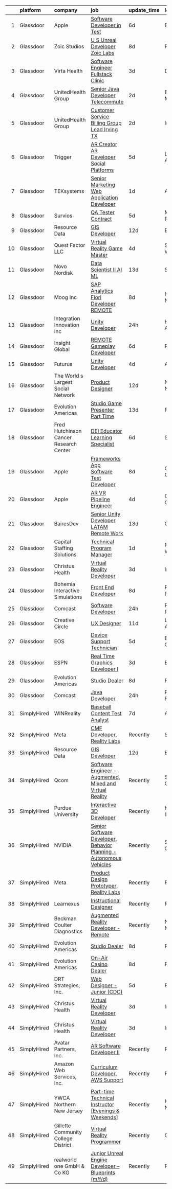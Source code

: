 

|    | platform    | company                                | job                                                                                                                                                                                                                                                                                                                                                                                                                                                                                                                                                                                                                                                                                                                                                                                                                                                                                                                                                                                                                                                                                                                                                                                                                                                                                                                                                                                      | update_time   | location           |
|---:|:------------|:---------------------------------------|:-----------------------------------------------------------------------------------------------------------------------------------------------------------------------------------------------------------------------------------------------------------------------------------------------------------------------------------------------------------------------------------------------------------------------------------------------------------------------------------------------------------------------------------------------------------------------------------------------------------------------------------------------------------------------------------------------------------------------------------------------------------------------------------------------------------------------------------------------------------------------------------------------------------------------------------------------------------------------------------------------------------------------------------------------------------------------------------------------------------------------------------------------------------------------------------------------------------------------------------------------------------------------------------------------------------------------------------------------------------------------------------------|:--------------|:-------------------|
|  1 | Glassdoor   | Apple                                  | [Software Developer in Test](https://www.glassdoor.com/partner/jobListing.htm?pos=108&ao=1110586&s=58&guid=00000183a6fb2c2aa88a144f8c5a483d&src=GD_JOB_AD&t=SR&vt=w&cs=1_4cb82715&cb=1664953822581&jobListingId=1008167611662&cpc=8795CF9063CD573D&jrtk=3-0-1gejfmb2lih72801-1gejfmb35h4cs800-958a1a6347df90e8--6NYlbfkN0BvKrLyj5gPmtZO9T8euul8TCxuuKNOtzRJOomxnwSEodTz2Bc-sPZlbtkML8D-m4rGWus8ii_HvPhOCQhf0d2gkvPclVYs3hlEy2DKw3fVok-M3o6ncECEsLRkX44feOGnkddwJsvJPkJK0qCjUD5moKNuSx3rbp3jTbxaE7wFGVW6SSH4_mp_UpJFMYKZJ6cSA_pNFJVzygwZ5Gk_iu1k3s2LaY684zU6JceKe31Yv6ruEYHcY33Y5VDZRl9IiMV2agrJ4dYOHCNIoMNG7_0mMsGINrnJ32YtxppRyIeSsRQRLl-5bzO3AAzghbVZmC0c_wD1rDDqcf6oI1bDdKJRdf_0Qld69qSmmjjIDWhjIs7EzL32KJjZDgUTykuFi6P1k-ORF1c75xJuBTVTdC5cRR51MWaoj40MAg2eb3gGUizPm_RAHb7BT86FQBoyysSdOIT3DiXM5DSwziu4RjPPJ9uvWjlRcvdeWij2MtFchbKpjmNIPtnKLItqaBxvdtaiJNGOgZCYIrxWS-fn916MMKM-jkE0KA8g-rM4BksIXeFyNauZU8dGDaJst1fBexZFikcryUhrRKoV-j5vj8ino2eOoxnrNLREq4lY_BfZqdmtmX8FP6imzJrVy_LX2G_NDg7EY1h9e6b7faLFu7lSZ8Gjtj_gv0Tim4GUJT4_D27hc32zY7faSs8xqk3ZvQE048-7RPVUnsSeRCaHs1rmwWO5lHghIiRFIgIztcMOQmzSSQwXPMW4xvuGR31Nhi3sgPvQjHgfHxHKCVfB5JAZU7ciM2mYD5u1VfqSbaeYQkMYgcKOf4aVMgVY60lKj_kQPdJJIJK2wSyC8nCVwG_1cyvo7mdWQECwoQkFeOtRjeoUhn9Ta15Mo4qaLtxDrRGYuOSnjfowEYdzcNOMOcLulMJYfZBvSdd_JoRjTF5KcjEsVyFlKuau8O3I0Zjd1CSsaKUScNR3UoZkbSCCbFPm)                                         | 6d            | Boulder, CO        |
|  2 | Glassdoor   | Zoic Studios                           | [U S  Unreal Developer  Zoic Labs](https://www.glassdoor.com/partner/jobListing.htm?pos=122&ao=1136043&s=58&guid=00000183a6fb2c2aa88a144f8c5a483d&src=GD_JOB_AD&t=SR&vt=w&ea=1&cs=1_970bda02&cb=1664953822584&jobListingId=1008164310134&jrtk=3-0-1gejfmb2lih72801-1gejfmb35h4cs800-caf17e6357ecfc16-)                                                                                                                                                                                                                                                                                                                                                                                                                                                                                                                                                                                                                                                                                                                                                                                                                                                                                                                                                                                                                                                                                   | 8d            | Remote             |
|  3 | Glassdoor   | Virta Health                           | [Software Engineer  Fullstack   Clinic](https://www.glassdoor.com/partner/jobListing.htm?pos=112&ao=1110586&s=58&guid=00000183a6fb2c2aa88a144f8c5a483d&src=GD_JOB_AD&t=SR&vt=w&cs=1_0c26861c&cb=1664953822583&jobListingId=1008176508569&cpc=75B6770C194DCF89&jrtk=3-0-1gejfmb2lih72801-1gejfmb35h4cs800-b213993c85b0e176--6NYlbfkN0AfRf_P-ca05LPdwl18rGIzUr6AHy1uTjbsV8Zoyst9jkXp3tWimqtiGkfeaDSZ-Usv3fqw3KYiW-Pq4Wj8b3XRsrec4CXeBIzBNUsx1TXRBDhZRKZLYj6xG1Z_BwKVQrLy6bDYPmB-ogFYlYm7i9QPXbDjQjSGJSAMdCrITN11IV3VSWBtvK51525g4ZcZrJ2nakTcF0-_7dZpS3mNHDT25b1oxuyO4D2-Dvwf-zf9UojGHuzQ3CSBm0cUTukBKJeqxYENpIrwXI5WMbdeZxNokis1xRATtHI2sYhhp2V8zdIGTTPwMgg4fStuQlNE2-SR4diwE73cyOpVp6DquSjgAPml0FSXaZXDbyxzXFsITNltpKd4Zbi6J6q8c_dpWkvu7Cca6HaZheJJUV2o2CSQe9uo3-DGnoId8TyCv5WrfRdef0tEy4YmNjcrp-ryp67C9uQXKapCLTyYbMy737MKZgENF3SECpxeaDCtIqavNepgj7_Y-Qe_G5iRHCcdV2rwzAw9iomuPaUSjzuIZ_XiT-0-1tuH-6ApkCaW_ftvl4d9y78yHHLej_z4sjPDmrj0rICTohX0jtQUkGAdFf9rnrtUo0i05_mc-yhu9tJu-z-gq9UR-mLuBwfzWSHmZg0d0NLeqBXhlp_Yp0OOikeC-tkRcFhBmonC3REXowne3j8SpnRbLG6d8vYdFSC2dvYugWdpmzZ5iiya9YAxdB0jLyLcFSbZlRaksp8ZWVLAjzW0TGgZMj164E4pKkkt_DkA2YrajQWqJuWhWYwU5S30e6Zy7f36Ai5u6Neq4-fJvAsJ5DZPXei4yGDrPuVbbxH9t9heM4-xWH3oXOjF8mjsuU5H8lVki6KO_dXkVV0HbNwmzeupBrSvX31o2_n07nE%3D)                                                                                                                | 3d            | Denver, CO         |
|  4 | Glassdoor   | UnitedHealth Group                     | [Senior Java Developer   Telecommute](https://www.glassdoor.com/partner/jobListing.htm?pos=113&ao=1110586&s=58&guid=00000183a6fb2c2aa88a144f8c5a483d&src=GD_JOB_AD&t=SR&vt=w&cs=1_8300cc2f&cb=1664953822583&jobListingId=1008179765503&cpc=FB7E4A1762AE5BEC&jrtk=3-0-1gejfmb2lih72801-1gejfmb35h4cs800-1579c048c6a53b2f--6NYlbfkN0C8O9VKdOj_1Zh75e9_CvYhSsWVxS1Pvi5WUWhsf4w7FIc3O6B0uG3ldAQAeoX1gopMpT4I7ihXop205XFPTxLle7E8V9NmEYTvu3pgvT2eemjxVuy99RfrmjBb10jgJMuPbHqt-J0JP4R9R1DomL4CwCqDPc2VC-EMSLYybZtMfenbfbbCVY1728y9UojD8XSNDgTG0iqd4ukVl2vnrOiLKfQ_-2TPfxcnMTJWvC-ra-wWKGuL6SuZaii9fhU1G2bJbuKZU-awTck68rYgnCdgtJc1bituMNc8Wuymxuxn205jkHhCQ1UaEA3fuoR8-Q45x-WBsfT8u4Dbnr_ayK-nbah7Hw1v6vRHgJppMWL4Jh9MaejuFUsH8Fc1Enqww-s5UJggyT7LPqjilbGuedgirIwUlyadsIxBSz83FJ7QvPuXpBUR9s8PT3R3-_KxbZg%3D)                                                                                                                                                                                                                                                                                                                                                                                                                                                                                                                                                                                  | 2d            | Eden Prairie, MN   |
|  5 | Glassdoor   | UnitedHealth Group                     | [Customer Service Billing Group Lead   Irving  TX](https://www.glassdoor.com/partner/jobListing.htm?pos=114&ao=1110586&s=58&guid=00000183a6fb2c2aa88a144f8c5a483d&src=GD_JOB_AD&t=SR&vt=w&cs=1_45454d4d&cb=1664953822583&jobListingId=1008179765253&cpc=3BA4CE39D5B5DEF5&jrtk=3-0-1gejfmb2lih72801-1gejfmb35h4cs800-9c33bb72a553ec16--6NYlbfkN0C8O9VKdOj_1Zh75e9_CvYhSsWVxS1Pvi5WUWhsf4w7FMNRJSW4TyxYsYuWD0K0LuA01ro-UuEQvTv5tiFQttBTnbcNvQL-j6DpUd9Ynp5eckEN2wuUI2m2CZfxAUkMzWKKyxh1pMdsjKT0zhPy1GQxnLrMyN1lmrv1yxJn1WTfY6lEu_3sudgo1e9qysNbghSkB3LEFZ3NJSSuPSVpKMyXHsC3jiLVZYf-e0HKITzi7L7k8tnngJtPMDwuYbf2zEJh5Ovjcj7hxdM6qN73vaUHDgeXR1BhICbItYod3ulC2sWfmdfVbjaRvABvOMLVCcwXIN8W1GzgOxy2bSmIltuLHYGbvRlZFE9uVAqrB7MRVgu0tR7ERr_Btb_Y80sUcpTDlNK1LoPyHl3dG8mViXzcZuMAYk6q36ckYtDFWkTO4uHXubrmv2aa-plEGbfTGwg%3D)                                                                                                                                                                                                                                                                                                                                                                                                                                                                                                                                                                     | 2d            | Irving, TX         |
|  6 | Glassdoor   | Trigger                                | [AR Creator   AR Developer   Social Platforms](https://www.glassdoor.com/partner/jobListing.htm?pos=126&ao=1136043&s=58&guid=00000183a6fb2c2aa88a144f8c5a483d&src=GD_JOB_AD&t=SR&vt=w&cs=1_2919133e&cb=1664953822585&jobListingId=1008172392484&jrtk=3-0-1gejfmb2lih72801-1gejfmb35h4cs800-abaecd6251b6fd39-)                                                                                                                                                                                                                                                                                                                                                                                                                                                                                                                                                                                                                                                                                                                                                                                                                                                                                                                                                                                                                                                                            | 5d            | Los Angeles, CA    |
|  7 | Glassdoor   | TEKsystems                             | [Senior Marketing Web Application Developer](https://www.glassdoor.com/partner/jobListing.htm?pos=116&ao=1110586&s=58&guid=00000183a6fb2c2aa88a144f8c5a483d&src=GD_JOB_AD&t=SR&vt=w&cs=1_885efc9a&cb=1664953822584&jobListingId=1008182350785&cpc=84DBBAA61F05C438&jrtk=3-0-1gejfmb2lih72801-1gejfmb35h4cs800-9fe67daa5e149a3e--6NYlbfkN0AuKz8EBO1xHDEL7V2YF9xF3dC_I9B9i-Zw2Jh8clPMK3KTieKealHQySFBD4L6FvOwaHslrNQ6hu4s8izqDInNr9gfKC44SyP-24GyEUxbI7ElrYRCRAUmUU8OzBiIW2l1AEkCK5NlFmvdrRFXzDeKmSE8rI4vV_HmgC3GwJEtlXh8nzUu3_qRzERsDvC8glEO7vr0_kkJ_MEF6LTx77M0De1TJt8owHuUeRTwgJUFnIycatsdP7Vq9GeWgSBJCtx1NM6YoZ4kcgMkjvEBX_2yO8CyAVT8f-YDL35R8zm3iV-VV-gP9lZZYtqwT5aaJMn8U1B_Nb5mUZ68RxQW2qUAZvg5hLc-fek1Am0FclYjFb_KIynYoChA03UJwl2_pHPo5CUk1Jn1HqcURROzhB1KUxtPqDlM3HtUM6XAUwKpdswXUWMytY3OsgxRDBZ0IxUY6kBjzkew71Eqvq6Q7fT-g7l0M8elnHQd0KVuUNcsIlLRKdjr54EAAKbfPAYDbdF-yBvdvO7Jd8TCKd4Ta7sOh8hjMyqIzN4ozDVRgNDK4bYuZ8cKIXAmI-_kFJCSMosehFv8-yfhqU0xe6aGFf1HqqGIzihHiiZKPXZR4ZO7RwhvSQ2B5EFLgZxRSj3XSEoCRQode5jDJ9BOYQu-CSzPkEidRivxpg8CDBWNbI6XsQK9JL5KSWHlZQqOAXpyDevorvIwjUa2Fp3qfV3-uRzdkjeUzyLizO_wl479h_fe9RCNEXmRUR1-eI88_h18kvpId2-KsHcQFUZ9x4W6tJL_UPlonYqo8ULFag72NNYFswQcgYa6fgmWg4kxQvPhEIgjEOoKuprGUdeHg0b9BP5wlWK1p4zXijWFN42RcHpVuzWN1b_AT3AkFIScBcfYM7v1u71mrGL_WeCV2Zny7uxCdouBopkP9uDZkgz1h-DDOg%3D%3D)                                                             | 1d            | Ashland, AL        |
|  8 | Glassdoor   | Survios                                | [QA Tester  Contract ](https://www.glassdoor.com/partner/jobListing.htm?pos=128&ao=1136043&s=58&guid=00000183a6fb2c2aa88a144f8c5a483d&src=GD_JOB_AD&t=SR&vt=w&ea=1&cs=1_5bb3f869&cb=1664953822585&jobListingId=1008172186706&jrtk=3-0-1gejfmb2lih72801-1gejfmb35h4cs800-6b15e7a1e0d15c3a-)                                                                                                                                                                                                                                                                                                                                                                                                                                                                                                                                                                                                                                                                                                                                                                                                                                                                                                                                                                                                                                                                                               | 5d            | Marina del Rey, CA |
|  9 | Glassdoor   | Resource Data                          | [GIS Developer](https://www.glassdoor.com/partner/jobListing.htm?pos=101&ao=1110586&s=58&guid=00000183a6fb2c2aa88a144f8c5a483d&src=GD_JOB_AD&t=SR&vt=w&ea=1&cs=1_a6b7c255&cb=1664953822581&jobListingId=1008156409913&cpc=D2877CE1419C0D99&jrtk=3-0-1gejfmb2lih72801-1gejfmb35h4cs800-2eca3f03e7683f2d--6NYlbfkN0Dl7F8yQ3Mt_M0p4pEaeq_LOWEMcxAwOSX3iRAQq_Rxvk4JCbRY4mFoWp-vOhIcdrromiIp2nqw6_MTPQeX64telXdoQGJKsK2YpbAjw4gP4osxmYU-H3UjB-EMHtF2MIDykynp3y5a9aBAAQLWbfe5lbII1XyLkZv4uTXcK6AXfFgKkJYZHCsB3jkrX8wrKDypUsjb3pwkKtjSNgheJnutQksZSlHdz7QdBxaPZ9TK_EcRT21B-4YQeBfPcQAPPLfzC_hp4sVej7_2ez_Be2uoIcyrBonKgOWjpOVmcdxWHww98IDofykylVXHDaEJc03nzdnW7Vg1h1M8ngOJR26UmDG63lh6e3FY6JoYvrdYZ5SVI-sFy-wkzJydnFjyx0ZnXGYvEPn1EwxqClVb6G8b-23hKY63xe9RbWYo_6goA1fdK2NrAlXE3e1mCmdxB-H4LRS0-Ldg6AOisG387X-SU9WvfUMK3Msevqs7YhJV89CHLMZ2ggNI)                                                                                                                                                                                                                                                                                                                                                                                                                                                                                                                                                 | 12d           | Boise, ID          |
| 10 | Glassdoor   | Quest Factor LLC                       | [Virtual Reality Game Master](https://www.glassdoor.com/partner/jobListing.htm?pos=103&ao=1110586&s=58&guid=00000183a6fb2c2aa88a144f8c5a483d&src=GD_JOB_AD&t=SR&vt=w&ea=1&cs=1_3f5a9908&cb=1664953822581&jobListingId=1008176017200&cpc=8A48E7D5890B96AC&jrtk=3-0-1gejfmb2lih72801-1gejfmb35h4cs800-cb415bec8634d5ac--6NYlbfkN0C2SVAOpOeIWQkPp9EeCSLxTLheLRty2uanDx8E9nXZ3mu7gJwUrwrha2PAkdSE_Q0zw9OeZDp0ymoHRHWattYWRdtFtSEmf3Q_ZD4VEWGe-ENxA1YgGytv1WYaiV-uPhO-9wMjfUOmz6OreXgGkIJor5DTmtmSF2FEmIDSVSdaaczj6rcPOhCYb1nhKQDkZ-ALIRprzsArh6kv_Mmj66Cj1cjHY7a416xBoa6mnb0A7W7i61X2GjE18hd-y-uViH7SYH7wNw0NQYNJLqDfCvTdtaivQPL-HppMSkWXO-50XDu1SGi1cPXJ8Qq3iGOLQ5UxGzqtJzqfpSMfT_io0dg9AAPMVt0T_6o1iX3pJFYTAmH6dt8U26uzi70NrjVSy_dzGVq5nTmyRDC2fo5SnfWhYK3wLlntw10RCJKTMj6yUglICilry6bV3U2FQASatCoB5OjxhgF1fncWGZL3ZXLpKvzFfAstPsdXK6ktNssGDy9Db_8QMvRs9olSbWkXXe3YAlX2IZugxS3y3bkJoszV)                                                                                                                                                                                                                                                                                                                                                                                                                                                                                                   | 4d            | Shoreline, WA      |
| 11 | Glassdoor   | Novo Nordisk                           | [Data Scientist II   AI ML](https://www.glassdoor.com/partner/jobListing.htm?pos=105&ao=1110586&s=58&guid=00000183a6fb2c2aa88a144f8c5a483d&src=GD_JOB_AD&t=SR&vt=w&cs=1_753a2ab3&cb=1664953822581&jobListingId=1008153659323&cpc=214153447B1391FC&jrtk=3-0-1gejfmb2lih72801-1gejfmb35h4cs800-44801c18404dd425--6NYlbfkN0CwTb2KBSy5XqLXEHj5_mYBmDWKOk7XTvk_LICJOppi7cB4B2F4ZeEB2sl2BCaugXZr-jv0zWdtjRBZnZkEZJA1bUP5pVVD0cOHUy30FzaI5j2oWcbAqe4zSyaZNpVKm0-FXZuVMM2xEq0c8FzIJb34NHVwcLHn4exgqXoyvrHMqyHRB02MGZ3oYgr5bAToZ5wYOx-sI5plntl1IgpjxbOmyVvpjE-j4lUcncj-arC5VLpib14SOZiVJx3Z617qugRj0tvUV7Mn-sr21Rl_hkCQeH4ZuoGMG2PnUhR8eK_Br7fpQPaLAXMG55a6xjaeOTuoocN_3MSq00cKtz688UQkesAqwZ27ar4wFLKm1x2dzqKLKd4BgrTQVp7konvHFf9AdHeHJUUC5yQ95_DCw3rEwNL0QmWvachRqOtiGvWXLHWQAUulcqV5r_nmL3WbE_xwqq8YaDAOqaIaF6FuOpaL_p1HFmRjkJ746UYEu_dBiT4R0lQlo6By7U-MSKZdZloxMoCNKbp9n0nD34fxvcHabEpmQRNccCkX49bXOAklajV9QxX3cSpnhbw980TInNTjpW46vg_uXA27TWWsagTaWMVe79PtBfrhLASBLDl5ElBKdbUba5jNusGXf1HmU7iCFzmOBAyyjGXlg0WnWPn9cgZduYo6Zbymr82W9l_T1SdYHlI6JpEC)                                                                                                                                                                                                                                                                                                                                          | 13d           | Seattle, WA        |
| 12 | Glassdoor   | Moog Inc                               | [SAP Analytics Fiori Developer  REMOTE ](https://www.glassdoor.com/partner/jobListing.htm?pos=125&ao=1136043&s=58&guid=00000183a6fb2c2aa88a144f8c5a483d&src=GD_JOB_AD&t=SR&vt=w&cs=1_0c1a0466&cb=1664953822585&jobListingId=1008163572357&jrtk=3-0-1gejfmb2lih72801-1gejfmb35h4cs800-b8c62642e71cc6b0-)                                                                                                                                                                                                                                                                                                                                                                                                                                                                                                                                                                                                                                                                                                                                                                                                                                                                                                                                                                                                                                                                                  | 8d            | Havelock, NC       |
| 13 | Glassdoor   | Integration Innovation  Inc            | [Unity Developer](https://www.glassdoor.com/partner/jobListing.htm?pos=121&ao=1136043&s=58&guid=00000183a6fb2c2aa88a144f8c5a483d&src=GD_JOB_AD&t=SR&vt=w&cs=1_f0c3f0b8&cb=1664953822584&jobListingId=1008184438258&jrtk=3-0-1gejfmb2lih72801-1gejfmb35h4cs800-4239662d8ba81b10-)                                                                                                                                                                                                                                                                                                                                                                                                                                                                                                                                                                                                                                                                                                                                                                                                                                                                                                                                                                                                                                                                                                         | 24h           | Huntsville, AL     |
| 14 | Glassdoor   | Insight Global                         | [REMOTE Gameplay Developer](https://www.glassdoor.com/partner/jobListing.htm?pos=117&ao=1110586&s=58&guid=00000183a6fb2c2aa88a144f8c5a483d&src=GD_JOB_AD&t=SR&vt=w&ea=1&cs=1_7da70930&cb=1664953822584&jobListingId=1008168457782&cpc=9908D8D4413DBB8A&jrtk=3-0-1gejfmb2lih72801-1gejfmb35h4cs800-724aa31baf88dd21--6NYlbfkN0BKkHZu3wF05EeDimN_p6sYpKCMArvwa95YdH7UpkaBCq4jyhlUym-tVPKEMJWJqtLxksf-DBlaaczPgWfS2-iTM1n5Ybs0JMZv6xYRBcra7sEVyztlrO39DjHWuojgbjENAACAbwGK6bEMdlf9uYbuBAXcl38heg5t9mdGr3mgm4pF-RhbUn78-nhwk5ip_yq8g0PYnhRnXcvAKbKoHhn7alrVM_1WSWK0mReOajdvOXLIOPn_VfWvleFnt-opGSiFXYfJmbsUYSYor5egzb9nxfD8YNE9Kyzm3uyADA8iV3qg4ekejOMmR_VxBXKc2XDC8mLE0NlvBY9WatAE1TPJoghuyAkt1p6oT7dF_RdAW2jJg8S95GbzNrCy7ow4jbU_7AyjcmCfGA3KvK1TkJnWU0Wul0lG4fheHlukpTYL4v81ZmVeV_Q8oJ5K_juhPkyIWtDzDSDfYMBe_ccqQG8lBu2PnwtVLIHMditIHwyOn9QczVxy2ZSTwcvOnk9OeayakFxOaLvg6YopGUXYUwcg)                                                                                                                                                                                                                                                                                                                                                                                                                                                                                                     | 6d            | Remote             |
| 15 | Glassdoor   | Futurus                                | [Unity Developer](https://www.glassdoor.com/partner/jobListing.htm?pos=124&ao=1136043&s=58&guid=00000183a6fb2c2aa88a144f8c5a483d&src=GD_JOB_AD&t=SR&vt=w&cs=1_4193c7a1&cb=1664953822585&jobListingId=1008175937981&jrtk=3-0-1gejfmb2lih72801-1gejfmb35h4cs800-3ccf8b1e031218d9-)                                                                                                                                                                                                                                                                                                                                                                                                                                                                                                                                                                                                                                                                                                                                                                                                                                                                                                                                                                                                                                                                                                         | 4d            | Atlanta, GA        |
| 16 | Glassdoor   | The World s Largest Social Network     | [Product Designer](https://www.glassdoor.com/partner/jobListing.htm?pos=119&ao=1110586&s=58&guid=00000183a6fb2c2aa88a144f8c5a483d&src=GD_JOB_AD&t=SR&vt=w&ea=1&cs=1_be0c020a&cb=1664953822584&jobListingId=1008157140308&cpc=6FC5BA77C9A4CD78&jrtk=3-0-1gejfmb2lih72801-1gejfmb35h4cs800-a642022dfeb55cc1--6NYlbfkN0DSgjPPcnEdvoK3uuxfISLALE6pB1FR7YSHOr_tSg5_QGIhoz_2VqUepdcKLBLI_zQiFb7Mv6_CEQhPFum4gfmwQGPCiITf2K0qQj9x0f8a78gVLpfAIjDbULdmdYtrCw4MXe3x5bVzwYaU3_5GrmGaOW1tZGcuO6Qp6i9ygVqII_-w5kJf1No_nKkjqgStTqGaxj7s0KZAzV09FX1gRgNP5Lnyqj32ZcFPc4QzGQiuquXJjWWymkKjDPO7sLwoMQAcPoLbutoyPm29vAh37lQ1Vqv1pi9Jz-09H5N-KWJhvZMdusyn5iGY1LEhJUqEjulZSvkqTo1puJQPIIJH8HtsM2oft-iHNmNgFNlDmP24_4X1rirIz4k6QMTLhCO9cvABCAsCgX-1VGS30WZLFFa0Gf1mCfIYQCEcr_GPRDom-7e9BrGEtVtegfJdzD-LHEk4pL5tgbTgKAd5K75GaHC6MHp7fMaN_ln_E7M8OavBkPLC44dD8tXmFdDG77Jqmn01POj69L8JFGGDUKbVXfk4PKhpgymSYL7vtP4dh_cowvd5xKsScQ7irs8AFUlAyYP2fE79I27zOzeVcF6ZODHG)                                                                                                                                                                                                                                                                                                                                                                                                                                              | 12d           | New York, NY       |
| 17 | Glassdoor   | Evolution Americas                     | [Studio Game Presenter  Part Time ](https://www.glassdoor.com/partner/jobListing.htm?pos=104&ao=1110586&s=58&guid=00000183a6fb2c2aa88a144f8c5a483d&src=GD_JOB_AD&t=SR&vt=w&ea=1&cs=1_dbb5a305&cb=1664953822581&jobListingId=1008155178677&cpc=48866614B099111A&jrtk=3-0-1gejfmb2lih72801-1gejfmb35h4cs800-f92452e4893753a6--6NYlbfkN0CDzY5O6uccXRXWu_WX2mUMvcRfHEMtu2IpX-_GKz3K2H3NAn9OmxlWmJcJjUfrwR92C09nrY_FjC46xXlVAwZ70YE4aNrfc21S54NSawktTutHfRfHhuzIFeohImd6vn8WE72t4x2DgCxRw6L2nZgemRXczNNnBWabKXhiakq8Uv1UT_Z48N6cDIk9FlJWKijrnU-TRP84TSK3oL1YGbyXRYCG58NHEw3DNK4K5B7raHKFAI4LrUPGdizFokn23X4B7vpKBwvUhoqkKn3KupD9-i1MjMKLswAhtcOyfImKHNnPMbd4lwjlNyAC0fIw9dbCyxW0jfFOlYk_dVLreBBNZDlR0ZpGl1FGI7YkfdyDX87n1bxWI8GcqDI0VQjyhxgqImNe11pE3K5aldIndzbIDMMOp8bsIFrE_CBEu-ZM3HpiBmpkOaqytAQpTALDo_-1FkyYcYafqTHdsjORm7TthSEQx3ekBLCMDUimzIBjlRakv949CHEL5GWRvuc3d_ZZ8ye57-gJ33GTa3AzFYz8mUHa2tloYaJX_qo5_ISwEUj-Bz7DV4dGoyvlzHgkteY%3D)                                                                                                                                                                                                                                                                                                                                                                                                                                               | 13d           | Fairfield, CT      |
| 18 | Glassdoor   | Fred Hutchinson Cancer Research Center | [DEI Educator   Learning Specialist](https://www.glassdoor.com/partner/jobListing.htm?pos=110&ao=1110586&s=58&guid=00000183a6fb2c2aa88a144f8c5a483d&src=GD_JOB_AD&t=SR&vt=w&cs=1_26eb76b1&cb=1664953822583&jobListingId=1008167442689&cpc=5FEB1BEB8E14EF52&jrtk=3-0-1gejfmb2lih72801-1gejfmb35h4cs800-f78ef124553a3b28--6NYlbfkN0ChZRPYAOFlDXpfYUoXgHsDrQTvUDlvmAZIwQqJX4K7yr3IKJ4kmnF7UhdnLv0JYnqdS-5t7aN0mWe-L7BbRuvzHnprCh5VwseWAKE0zNKF1iNLYdXxzLDbL36ry_MHZwkvznYBtMfhQzxN9taEWWXb1p1eXiPuAddwWn7LexxvJWC3ERTev6Q46l8lj6AF4Ago4VOYIoCBidPLKBBnjdLpQdHyJiGtUYqV_IAK5VMzjEvd-3Y22m_ITFdmRLrOoKHgpZ_seAEGwxE-xETx8XmeDEgLYTFiKyMZ8o3NdEeDD5XIN49rANxxWQXq2mmrYI-_3NwblCQRraf-LJg-XqU8lzNznxhVYcgYHQt-y3uMq29w2olRnlFmWStbaOn7li6Tk9ptiAGrZqKnEkm_DYFx0C6qfTlfQxYUWocQrQJSxvDQjy6fNnXHcFZxgAN2mbP-Sx57WUufvP8z6SpAXfIYfkGkB-p7ugwzQz0rodePiZ_W6joOLHVITIt78K4Ts1kmmRRSc9S7by4qlK3NRxpaJzTxqjX57isrtVJhbX-1_6lyrATu0QNqaHgZBeQEcWF0Y43do_fj_eZ-nLRzwhOEm9DbxystqwOXVuamfzX4V5YMH2D1OjZx5juGWNJ1xvC0H09_1uKekNt72auOSOhCBARzuaMu2AM_BamNyDx9UUAbrENSLglwbrACjvlNFtcrHqRFXlqIsuQ0DifD8sWz)                                                                                                                                                                                                                                                                                                 | 6d            | Seattle, WA        |
| 19 | Glassdoor   | Apple                                  | [Frameworks App Software Test Developer](https://www.glassdoor.com/partner/jobListing.htm?pos=109&ao=1110586&s=58&guid=00000183a6fb2c2aa88a144f8c5a483d&src=GD_JOB_AD&t=SR&vt=w&cs=1_35cc8169&cb=1664953822581&jobListingId=1008162438808&cpc=AC285F3A3ECA6BB0&jrtk=3-0-1gejfmb2lih72801-1gejfmb35h4cs800-29ad22208d3d06d5--6NYlbfkN0BvKrLyj5gPmtZO9T8euul8TCxuuKNOtzRJOomxnwSEodTz2Bc-sPZlt2Zgji_QUXGkQBg9TOcQTxiHmfzv7Dpw4srzZ-e-ezZZZEregQdT17FxK3cZEO_QjDJ44Oa8tHC_IJ7xgzk_LMQ1cf819yccyxtxXPBMiNdAcj0IQqzJmvTK-qm_90C1hLuToqXmBSTPmOVrjS6sb51yxGsTXI8XfztIcJ7oTcHGcBbrzr483AWF9RQ7U22wpSHBuLqYKSqEixjS1S_GIWp1LOr3AM1Ex4zpr6lDUGyurRjyT8BiQJtV4o4CFOQp-woIU_HjC6YoG6VPS_G9I_Ymkbq4_OTIDIfQj0gFOCOIwVRjuZcF95fQfnlpZraJSYRy3an4aDTtzCHvefRgVTTq_wN2vfIdy_IUwFS9yoDMYeWK5aZU_h2Xche47CKGIDmOS8jyVadfuyWgLRxLi8UAKYyr-xiiL-t2Uk6zAPwDY4Vua8nvBGDgpzyFWC0DIVBhGForosCO1_x1g3Kq-YsioKIDsauy7fyLz3aTp-YCxil97f_1N59aDls1ao2F_n9o03LtcSkRpd8EolJpLwkVcL5-0sh_xjwBI5jKf33G1dXM0jeJsupxs2MCTvvpsXcvxmpjaRBP2NMq8CGT5Ra-y1eTpy3XKIe2ty5vXredsyjMPckI1hvIVX_Ck_ajtHiOuc-4YXheTbD4hKGgQNgzrpMXChLT0Ecol0ry3q7aDw5kCY_orOb8_RKVRfUdYUpIns04ZRmTS9-KLgh1ZhgknuwtVXs13h1FX2jPCEWOIml0VWTCBQTVQ27QZO8r9p9Q2sjDe9p6v8TaenpzNE4W1-FMsVcVNifzEzl6FBYvx3tpq0q4VHZtxTa6JaKHs2kign2N1nfiYCewtoRFi8gbXzXS3BmF75hrXVx1C1dICzo3-BcXpmCVWe351jjNYSIat7T0RaHlXjELLzQcHa25EW2psYgaR9ZmFt5gBrK2yggoECVN7w%3D%3D) | 8d            | Cupertino, CA      |
| 20 | Glassdoor   | Apple                                  | [AR VR Pipeline Engineer](https://www.glassdoor.com/partner/jobListing.htm?pos=111&ao=1110586&s=58&guid=00000183a6fb2c2aa88a144f8c5a483d&src=GD_JOB_AD&t=SR&vt=w&cs=1_e271c030&cb=1664953822582&jobListingId=1008175989371&cpc=F41FEAB56D215062&jrtk=3-0-1gejfmb2lih72801-1gejfmb35h4cs800-0800dcf14c9a8424--6NYlbfkN0BvKrLyj5gPmtZO9T8euul8TCxuuKNOtzRJOomxnwSEodTz2Bc-sPZlt2Zgji_QUXEfSry2uwoiSUpNxrTv30dOLcIDiJD8cmCLGvvx0bYkUmuze4c16-d44apdsjCokYNJbxBaAW-qWCokaJb_MgLoT0MXk5NUT18LaWQEGhJEFnaWfYUuVZW4YnOTrEGEm5gHWEXTj1b5i2D_iG4oWocipSV_5R9_uxXmXo6H3AXPzYf4KV-8J3sbCJSIQxjUhBxwBto2PurGN0ltavjnNMQDZ9FlBjq62xwNnu3qKRSl8FmIW7RifsFrJdi-x4iIn5et67J-HyHmftpixoWQ0qMJzYB797M7TvdJnfPobGY87OuAFlPa8QyHrRrZGPRjubw1Iqcm568ZS-jVoji3mNLB0-rZPJXQOYbjXr6rwtRH-IH7Zjr6KiMHRb-yfRMDtFINHMeO5pJ87Zo09nhihLE9HF64t0DAOVQwGuoSIvaKP3kon9fueCjsXaTDcJUfOukLUrhHnKqoD2kPzlkb62fgUz4ieQdwTBUeMSxcRv8KSIBAqvNF-VnmEVVsi88Nj2i428zTMMeOPOMDz2eYpH7dJv8i8VCKW4jQGlGbX-EwMpKz0pQOTeHo2Ok3T87qQ8yGwwZCDVkIn7U3xh_oL6hzd-t_izRpvVCBjP6eHEHKoFKjRGEg6bxxDXWry1_CJ_JmkqqwV1XoFZZVM2EqLC5NFvOndWdmVJWXzoUbVGUfnNLE_Vng11M1z8FtpQfuCv15eQZ2wdDnKuUBU14J7tQrI_-bocQ3AQuAgM6O0z0qAUTlUYOocpnEw7F-Po6OvmyICT__J1A7FJQ46yvsiqIrfUMVEIjlRPikMhc5WJTT82RW8NDTRzSbodZ5Yffw8WzZweqPkcda4OW7bwalEYeQXwOl1Z5dLYwn0sxOhgrykW0sVw7qQKoZWEQBJdaGgas70qREC7oZEIfIm83ouNHH)                                            | 4d            | Cupertino, CA      |
| 21 | Glassdoor   | BairesDev                              | [Senior Unity Developer  LATAM    Remote Work](https://www.glassdoor.com/partner/jobListing.htm?pos=107&ao=1110586&s=58&guid=00000183a6fb2c2aa88a144f8c5a483d&src=GD_JOB_AD&t=SR&vt=w&cs=1_b92c93fa&cb=1664953822581&jobListingId=1008153520027&cpc=AC285F3A3ECA6BB0&jrtk=3-0-1gejfmb2lih72801-1gejfmb35h4cs800-d07b078a70677f47--6NYlbfkN0BfEGkshao4EhrCCf7LYqKO8VNtf9vkQrewuI3DmTR_-G3zJxSBeo1O-SB_lpKRvkPM-bPc5FhBWyuJIcxMxgpbjfTpubAlTTARQ0mMGAhamrq9Jn6fhAwDv_qRzdVcBFdMH9gkJbzgO1vp6CpfOGar4AMUZe6FO_fxm45CnFh9Qa4u9G4MUZTzWxYgNDsmeTd75HDqDsVUNBE1z4LC_zDAbS9sjchJJwEHkPnytDFswcpiZzwNXkMASmjE_kHsTHIyHifYAhdL9WxjLfXKXgDTtOb-fuEf4V0GqkR6zeq2jOQLdct8BPug-eltMVdljtWn9TcaytzWNzFr5qDLLcdL5N6fxur2_4muy2f3OJKiPLNhx0WvrmWbuqlvMOECi7VzMuZ4T3EIn1urOLV9PUSiFKdwW84WNWA3RY-Nw_RBfcx9dPcFk7wbw9y1tE44milHebH5KFwN9Htb7Ql3t0xjz9Oflrxr7kKBc6qckjRr4w6bHz0HcXgzQ8CZMyt_v0umm2_QHMUzpS_InvcgxJtRYKkiqnTuDxuZ9O74pDfpBp8-j5_lCW9V_s830X0xUJCCFJIIWHCYGcZ2ltXynGbI)                                                                                                                                                                                                                                                                                                                                                                                                                       | 13d           | Colon, PA          |
| 22 | Glassdoor   | Capital Staffing Solutions             | [Technical Program Manager](https://www.glassdoor.com/partner/jobListing.htm?pos=120&ao=1110586&s=58&guid=00000183a6fb2c2aa88a144f8c5a483d&src=GD_JOB_AD&t=SR&vt=w&ea=1&cs=1_7a54285d&cb=1664953822584&jobListingId=1008181193194&cpc=3BA4CE39D5B5DEF5&jrtk=3-0-1gejfmb2lih72801-1gejfmb35h4cs800-502d2d015df2d14d--6NYlbfkN0AHXq2vAVwR3IH7wgnTMdWCa3HguypIXx0DFudX-u0zu6XSU0N9gDGCMsnO9yvyAfPGwRQDzqvHl1GjKv5OWrU0xzaZq0HDcvV9NBFFmXCm_XpihfW8GdP2P0Rr1Ug9ggEcEMd9_TsoloX4QkcOJuBo6aENU_H6k-YqkRmi43mkKBQbarvyMVueC5A-3LgiD8wsjSp7tVVfAn6UgUyO9xDKPpEpcwXPxZ25edGQkdYuTHyr3yICExNoq20RB1mzrGc2UJNpZOwaTSorJHm2OcW6oUWfw9_DY5ZXgMesYRf3IIyFFYCp3YtyAMW_XAOFZwvXPdpadXU3fVKNbNCkCMgzJyN_BWRlQC30-b7fWynliZG9_yrlCWRbSZbdfu0v0KT8WbTQaiQZlT-OL2k9lIKoZ-DcnkUi5yMyVH2eLrpSoZUhDi5piVNnsdtMLzPFs5Am1hf_cMWywqqWOZRm3pZ8atpzlFke4uWPZBl7j_4qRHq2vvWmBPxOFOnO8y1Odi0qlB9l5xgWZ8UhN56dscpx)                                                                                                                                                                                                                                                                                                                                                                                                                                                                                                     | 1d            | Redmond, WA        |
| 23 | Glassdoor   | Christus Health                        | [Virtual Reality Developer](https://www.glassdoor.com/partner/jobListing.htm?pos=102&ao=1110586&s=58&guid=00000183a6fb2c2aa88a144f8c5a483d&src=GD_JOB_AD&t=SR&vt=w&cs=1_c22bea66&cb=1664953822581&jobListingId=1008176398593&cpc=217C45A42544DB93&jrtk=3-0-1gejfmb2lih72801-1gejfmb35h4cs800-e33922ebe80efbea--6NYlbfkN0DJ9JRso26i2D4tQcfl1gtFXJkAeNCKWTrBM27lH9GOblpLlfXdLf9Oa44B845qjcc9_IAc34cQrmSlUGhl0ubm8Yg2FZTf9hYwR7_Kt9JzVa8XIQkaz8io1llHMUv5PInJEaOBW-9F2phzdkZ5Yu7x4b5I20W_xtt-23JzHsj5VV0ff3Cqk2tKMlHB20bsN9HadAI--KTMZ7z8enEDvc3Fxjp6Pbczj4HbBbPwOdzwhfQGtmcuTmypj5QTiFFh8WIbcJzeN5z9nkvzEyyEtXMCWLRa2rpsyaekNvUrrE47UM89aFvrcLIY7FE-kyyVos9skOmLSdCog2NzzEx3LRBDu64f8HXmUrMWe8EbrZfvEAaP12-UpY-P0t128y94af5-t5hEguS8oyCyPiRL6sHUJeLHn0M9RNk02wZ6oKDtyIX4158m9beQ_TN-LI6NvaVj3h6Y33Felh-LoJdnGucvfVXHz8eayzjVHksKKDnE-Aaj3CZOplzclhtNRx2Y62H3ILk5NsDTwXaYwU9BUAGEuIsiajg1nbz--TWQahsG4TS5925-wLoK6tBoJk2aP7w%3D)                                                                                                                                                                                                                                                                                                                                                                                                                                                            | 3d            | Irving, TX         |
| 24 | Glassdoor   | Bohemia Interactive Simulations        | [Front End Developer](https://www.glassdoor.com/partner/jobListing.htm?pos=127&ao=1136043&s=58&guid=00000183a6fb2c2aa88a144f8c5a483d&src=GD_JOB_AD&t=SR&vt=w&ea=1&cs=1_c759f0e4&cb=1664953822585&jobListingId=1008163413258&jrtk=3-0-1gejfmb2lih72801-1gejfmb35h4cs800-b833b04af9e62add-)                                                                                                                                                                                                                                                                                                                                                                                                                                                                                                                                                                                                                                                                                                                                                                                                                                                                                                                                                                                                                                                                                                | 8d            | Pittsburgh, PA     |
| 25 | Glassdoor   | Comcast                                | [Software Developer](https://www.glassdoor.com/partner/jobListing.htm?pos=123&ao=1136043&s=58&guid=00000183a6fb2c2aa88a144f8c5a483d&src=GD_JOB_AD&t=SR&vt=w&cs=1_f7de59c9&cb=1664953822584&jobListingId=1008184352869&jrtk=3-0-1gejfmb2lih72801-1gejfmb35h4cs800-01d57d347a0a6d14-)                                                                                                                                                                                                                                                                                                                                                                                                                                                                                                                                                                                                                                                                                                                                                                                                                                                                                                                                                                                                                                                                                                      | 24h           | Philadelphia, PA   |
| 26 | Glassdoor   | Creative Circle                        | [UX Designer](https://www.glassdoor.com/partner/jobListing.htm?pos=118&ao=1110586&s=58&guid=00000183a6fb2c2aa88a144f8c5a483d&src=GD_JOB_AD&t=SR&vt=w&cs=1_349f045c&cb=1664953822584&jobListingId=1008158063137&cpc=42BEC95245890617&jrtk=3-0-1gejfmb2lih72801-1gejfmb35h4cs800-ec2e55de0a94811f--6NYlbfkN0BPwlZa85gbT4Q3XYQoU_uQn0Qmw9zd_9UNfmcwtqAVud1yvyq1Z4UAlx1bxhDUi3LLFLUld_1vJrumFSDvG6lUa_HJGwxAAUxa9p0M-jkeyeN6GzOqSmw-VWsVBukvyjroC-hZtCxh3oS8dg-fi22EeP_Rmk0_tnCQzpjzfP_qW2KkrkYG2dgdfEhQvaA6Oc4eaJVR5IX6BmQv2Wmn46LmhPUFo4fhWYeFFylWxEgkskKveQF6Ti0UXxVcSQurx5UhBXH4veCRNlmDwwJhsNUu78UqpLaxslUckMD87P4DCjlDYwkqaLWEEJvUS-bJrMsoL8hihqk2y1lNPNfjNSYWKquN-8_LauQMgMvd1qhARue27dje4cVan96FQBtXsvqkLpPFXEgn1LH02YOY1khOzjrHxNOROhPCqxdt7bzT4wp7HaCOtpub8SyiuwNx0AnkLWTamgDc8zomFnNd0qe5RggZyG5GfHgcSX0xVW39UgDFuBXRzF3mwxerXiGLqdWNMFmL8jlWoQ%3D%3D)                                                                                                                                                                                                                                                                                                                                                                                                                                                                                                                            | 11d           | Los Angeles, CA    |
| 27 | Glassdoor   | EOS                                    | [Device Support Technician](https://www.glassdoor.com/partner/jobListing.htm?pos=115&ao=1110586&s=58&guid=00000183a6fb2c2aa88a144f8c5a483d&src=GD_JOB_AD&t=SR&vt=w&ea=1&cs=1_34a0a47b&cb=1664953822584&jobListingId=1008171585415&cpc=56C4EA4A1A191A49&jrtk=3-0-1gejfmb2lih72801-1gejfmb35h4cs800-453c53e6ea62177f--6NYlbfkN0CPuFK2nZOxfoNNJY0Pao8GxSWpION7uy0983NRRg9RKDewEfDB7qPLIZAMCI42lkcrPxyJkZELxqe_S4DL8srPmRsxV1hMJcoaJ1ytUxlYLXXponbxpAzm5RgFdncmvZq3RcxOQB9aQDrvhtAuLmvKpNCRVKGc3R9w6t-RL4Hbs3nFhke0BeUhvCNAZ0keEXLwMlvBPNvqQvErYSvmnxYBB0WTngRVekoZFNzmlEs_QRf8vhi5npOYdNucjJfohyheckS8LTmsOEPZ09RRXl_U6h4k23F3KrbSSal-nrC0dTf-d8FWRtGcX3vH422HpqfYQoaBxwhvWZEXLkhd_zG4faAHDjdoJYFBJgEKWC8ylu1qTtH4zC-5sztO57rQzNjplKth1PQAi1RlhAa1-5jNEkYh_BHch3PlP7AS_YiIEt9IvPupq6_u25cNEY3KYC7HnSt69xHceuWSF7xnNCzY)                                                                                                                                                                                                                                                                                                                                                                                                                                                                                                                                                                     | 5d            | Burlingame, CA     |
| 28 | Glassdoor   | ESPN                                   | [Real Time Graphics Developer I](https://www.glassdoor.com/partner/jobListing.htm?pos=129&ao=1136043&s=58&guid=00000183a6fb2c2aa88a144f8c5a483d&src=GD_JOB_AD&t=SR&vt=w&cs=1_fb4d414d&cb=1664953822585&jobListingId=1008176853263&jrtk=3-0-1gejfmb2lih72801-1gejfmb35h4cs800-55e91cf92c1e816e-)                                                                                                                                                                                                                                                                                                                                                                                                                                                                                                                                                                                                                                                                                                                                                                                                                                                                                                                                                                                                                                                                                          | 3d            | Bristol, CT        |
| 29 | Glassdoor   | Evolution Americas                     | [Studio Dealer](https://www.glassdoor.com/partner/jobListing.htm?pos=106&ao=1110586&s=58&guid=00000183a6fb2c2aa88a144f8c5a483d&src=GD_JOB_AD&t=SR&vt=w&ea=1&cs=1_fe9d42c0&cb=1664953822581&jobListingId=1008164318504&cpc=020BE1DDE5A95971&jrtk=3-0-1gejfmb2lih72801-1gejfmb35h4cs800-cd946a17239ff50d--6NYlbfkN0CDzY5O6uccXRXWu_WX2mUMvcRfHEMtu2IpX-_GKz3K2H3NAn9OmxlWXt3h0OoWKMkrJjR2vY1LEon71pP5MwcpAzx7iCJDkQ9bqdN9w0v_M_CULGuKWhLTK1eqSLKZ9kg4tZipa3PRJHbtlxqlE_gnWkzgRaKcAnOI8MdfKQHtXdGl5LabmWsNpkwxdZlfbl8XifRTXSWPMIxJ4V0V2Ex7j41nSvniHx8aSGDG5fDp8xYvZnQMLEXaNVWZ0YFRceO4LXum6zxpcGFgBrAkgLDAEWtHft8nwgCSAqYPZtp8Oh0GsMN9_8HCnbH1B0t6uDqtd4kepPlMz_6uWgvfInuB4pDZ9nIr7Xu4yk1tehariYbvuRmjUd9DkXQ1swAxwFxMkRUnPpx_uU6fabZu4dYAgg7yz1i6SxJck0oHEEQce0pi_7zSd7_KkJxYpe_WD3ou_5-naJSG6xbLEEg4vlrA1AyHWsPtCLrTBKA_xKrX09FM3-42VywrzySi-Hz69ge3tXqP9d2nL9u9qG9MNTwwBjiMAZvWjV8%3D)                                                                                                                                                                                                                                                                                                                                                                                                                                                                                                   | 8d            | Fairfield, CT      |
| 30 | Glassdoor   | Comcast                                | [Java Developer](https://www.glassdoor.com/partner/jobListing.htm?pos=130&ao=1136043&s=58&guid=00000183a6fb2c2aa88a144f8c5a483d&src=GD_JOB_AD&t=SR&vt=w&cs=1_57fe5291&cb=1664953822585&jobListingId=1008184351099&jrtk=3-0-1gejfmb2lih72801-1gejfmb35h4cs800-b0a49bf39aa636bb-)                                                                                                                                                                                                                                                                                                                                                                                                                                                                                                                                                                                                                                                                                                                                                                                                                                                                                                                                                                                                                                                                                                          | 24h           | Philadelphia, PA   |
| 31 | SimplyHired | WINReality                             | [Baseball Content Test Analyst](https://www.simplyhired.com/job/A7h3iYP37AXyil9UegAAYDuJsmMfRIj9uo12SES9dc1HpRn9Ebgwrg?q=virtual+reality+developer)                                                                                                                                                                                                                                                                                                                                                                                                                                                                                                                                                                                                                                                                                                                                                                                                                                                                                                                                                                                                                                                                                                                                                                                                                                      | 7d            | Austin, TX         |
| 32 | SimplyHired | Meta                                   | [CMF Developer, Reality Labs](https://www.simplyhired.com/job/9uq1o0UC6xYXTTSO0AdWtTM7F2_B9viayJnwGXId6zRJFA3H4xo8AA?q=virtual+reality+developer)                                                                                                                                                                                                                                                                                                                                                                                                                                                                                                                                                                                                                                                                                                                                                                                                                                                                                                                                                                                                                                                                                                                                                                                                                                        | Recently      | Seattle, WA        |
| 33 | SimplyHired | Resource Data                          | [GIS Developer](https://www.simplyhired.com/job/J19f15zgGSlr0aJ-ElV9nAD8BHlfc15TFKWeMcng8jTyDZ0XKXtJog?q=virtual+reality+developer)                                                                                                                                                                                                                                                                                                                                                                                                                                                                                                                                                                                                                                                                                                                                                                                                                                                                                                                                                                                                                                                                                                                                                                                                                                                      | 12d           | Boise, ID          |
| 34 | SimplyHired | Qcom                                   | [Software Engineer - Augmented, Mixed and Virtual Reality](https://www.simplyhired.com/job/rPaOgRQUOO-uwB0dr36CH2vpyrMbODf0PWh1j7xqeEFKGpU0ygPp4A?q=virtual+reality+developer)                                                                                                                                                                                                                                                                                                                                                                                                                                                                                                                                                                                                                                                                                                                                                                                                                                                                                                                                                                                                                                                                                                                                                                                                           | Recently      | San Diego, CA      |
| 35 | SimplyHired | Purdue University                      | [Interactive 3D Developer](https://www.simplyhired.com/job/V76HiP4xnvRBBT6K-n3_Aj63UnWdSszyw3n14uNA9KGovlsslfuQvw?q=virtual+reality+developer)                                                                                                                                                                                                                                                                                                                                                                                                                                                                                                                                                                                                                                                                                                                                                                                                                                                                                                                                                                                                                                                                                                                                                                                                                                           | Recently      | Hammond, IN        |
| 36 | SimplyHired | NVIDIA                                 | [Senior Software Developer, Behavior Planning - Autonomous Vehicles](https://www.simplyhired.com/job/cJU_51UZObEXvIv4_nAkeon5MOtB3pbe4TU1CZdhIWUV4WhP2ZY0xQ?q=virtual+reality+developer)                                                                                                                                                                                                                                                                                                                                                                                                                                                                                                                                                                                                                                                                                                                                                                                                                                                                                                                                                                                                                                                                                                                                                                                                 | Recently      | Santa Clara, CA    |
| 37 | SimplyHired | Meta                                   | [Product Design Prototyper, Reality Labs](https://www.simplyhired.com/job/lkOTPcNia0pfSnu5qZhalLtdRBC2pyU4dCjC0u0F9QTBc0yvPImRQQ?q=virtual+reality+developer)                                                                                                                                                                                                                                                                                                                                                                                                                                                                                                                                                                                                                                                                                                                                                                                                                                                                                                                                                                                                                                                                                                                                                                                                                            | Recently      | Remote             |
| 38 | SimplyHired | Learnexus                              | [Instructional Designer](https://www.simplyhired.com/job/gUDVwDBfPJqH2dUukpkpdQ_fFOZ3XNgSzoEAmZiKjtJlDDcU7I-pag?q=virtual+reality+developer)                                                                                                                                                                                                                                                                                                                                                                                                                                                                                                                                                                                                                                                                                                                                                                                                                                                                                                                                                                                                                                                                                                                                                                                                                                             | Recently      | Remote             |
| 39 | SimplyHired | Beckman Coulter Diagnostics            | [Augmented Reality Developer - Remote](https://www.simplyhired.com/job/BENKFUiPiOGd7NnZxCUDDfnfvXKPu5VZW7UgNI7rEFaIlZc_QEGZdA?q=virtual+reality+developer)                                                                                                                                                                                                                                                                                                                                                                                                                                                                                                                                                                                                                                                                                                                                                                                                                                                                                                                                                                                                                                                                                                                                                                                                                               | Recently      | New York, NY       |
| 40 | SimplyHired | Evolution Americas                     | [Studio Dealer](https://www.simplyhired.com/job/L8yD7GZQm_1lxBTp5Cad_XhMWEwutPYgm7gdM1UCTQ5NhEnYTInsfQ?q=virtual+reality+developer)                                                                                                                                                                                                                                                                                                                                                                                                                                                                                                                                                                                                                                                                                                                                                                                                                                                                                                                                                                                                                                                                                                                                                                                                                                                      | 8d            | Fairfield, CT      |
| 41 | SimplyHired | Evolution Americas                     | [On-Air Casino Dealer](https://www.simplyhired.com/job/s1AwU_ODZf8pBBBcoTDFi39dFybifI8I4h_49rYi-HdGbd4lma_FAg?q=virtual+reality+developer)                                                                                                                                                                                                                                                                                                                                                                                                                                                                                                                                                                                                                                                                                                                                                                                                                                                                                                                                                                                                                                                                                                                                                                                                                                               | 8d            | Fairfield, CT      |
| 42 | SimplyHired | DRT Strategies, Inc.                   | [Web Designer - Junior (CDC)](https://www.simplyhired.com/job/t4rNrZ0uelhck-3KEkD7WiZMSagH7f-oPBXZ5HbYV6nK82mgCd9-xQ?q=virtual+reality+developer)                                                                                                                                                                                                                                                                                                                                                                                                                                                                                                                                                                                                                                                                                                                                                                                                                                                                                                                                                                                                                                                                                                                                                                                                                                        | 5d            | Remote             |
| 43 | SimplyHired | Christus Health                        | [Virtual Reality Developer](https://www.simplyhired.com/job/fLB0mk1N7l1qpAe36CKZ30IyNzYG5tNwTNVsdcdSs1NseXUvnm0QYg?q=virtual+reality+developer)                                                                                                                                                                                                                                                                                                                                                                                                                                                                                                                                                                                                                                                                                                                                                                                                                                                                                                                                                                                                                                                                                                                                                                                                                                          | 3d            | Irving, TX         |
| 44 | SimplyHired | Christus Health                        | [Virtual Reality Developer](https://www.simplyhired.com/job/fLB0mk1N7l1qpAe36CKZ30IyNzYG5tNwTNVsdcdSs1NseXUvnm0QYg?q=virtual+reality+developer)                                                                                                                                                                                                                                                                                                                                                                                                                                                                                                                                                                                                                                                                                                                                                                                                                                                                                                                                                                                                                                                                                                                                                                                                                                          | 3d            | Irving, TX         |
| 45 | SimplyHired | Avatar Partners, Inc.                  | [AR Software Developer II](https://www.simplyhired.com/job/UeNDfsvrvGKqJT2_CcRkXhDQimk6kBmqp97LV9GSoNPJsJtnaRbEsA?q=virtual+reality+developer)                                                                                                                                                                                                                                                                                                                                                                                                                                                                                                                                                                                                                                                                                                                                                                                                                                                                                                                                                                                                                                                                                                                                                                                                                                           | Recently      | Remote             |
| 46 | SimplyHired | Amazon Web Services, Inc.              | [Curriculum Developer, AWS Support](https://www.simplyhired.com/job/VJ2mxpB_C3RiZ9WEdGHt_L8L7tDgh2uUlbSQc1Inzt2mb5hjGzhRXQ?q=virtual+reality+developer)                                                                                                                                                                                                                                                                                                                                                                                                                                                                                                                                                                                                                                                                                                                                                                                                                                                                                                                                                                                                                                                                                                                                                                                                                                  | Recently      | Remote             |
| 47 | SimplyHired | YWCA Northern New Jersey               | [Part-time Technical Instructor [Evenings & Weekends]](https://www.simplyhired.com/job/aHVREMHEfwGX3CuQ0OtlAYfIK-wy85uqeS-aLN2TxPmTLj7SGWPX7A?q=virtual+reality+developer)                                                                                                                                                                                                                                                                                                                                                                                                                                                                                                                                                                                                                                                                                                                                                                                                                                                                                                                                                                                                                                                                                                                                                                                                               | Recently      | Hackensack, NJ     |
| 48 | SimplyHired | Gillette Community College District    | [Virtual Reality Programmer](https://www.simplyhired.com/job/JZX4UNn2WKkU9vcjoDqy1FZyAxv9X_Q-ZvGyjk7_x1HIVsaKiXN_Sg?q=virtual+reality+developer)                                                                                                                                                                                                                                                                                                                                                                                                                                                                                                                                                                                                                                                                                                                                                                                                                                                                                                                                                                                                                                                                                                                                                                                                                                         | Recently      | Gillette, WY       |
| 49 | SimplyHired | realworld one GmbH & Co KG             | [Junior Unreal Engine Developer – Blueprints (m/f/d)](https://www.simplyhired.com/job/H2rlpjI94ByxelMAay-okMt8W8U885ZFqKmTh28cY0jZYYBO0O0Mwg?q=virtual+reality+developer)                                                                                                                                                                                                                                                                                                                                                                                                                                                                                                                                                                                                                                                                                                                                                                                                                                                                                                                                                                                                                                                                                                                                                                                                                | Recently      | Remote             |